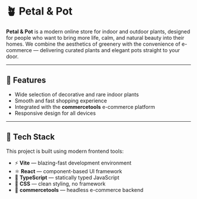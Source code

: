 # 🪴 Petal & Pot

**Petal & Pot** is a modern online store for indoor and outdoor plants, designed for people who want to bring more life, calm, and natural beauty into their homes. We combine the aesthetics of greenery with the convenience of e-commerce — delivering curated plants and elegant pots straight to your door.

---

## 🌟 Features

- Wide selection of decorative and rare indoor plants  
- Smooth and fast shopping experience  
- Integrated with the **commercetools** e-commerce platform  
- Responsive design for all devices  

---

## 🚀 Tech Stack

This project is built using modern frontend tools:

- ⚡ **Vite** — blazing-fast development environment  
- ⚛️ **React** — component-based UI framework  
- 🧠 **TypeScript** — statically typed JavaScript  
- 🎨 **CSS** — clean styling, no framework  
- 🛒 **commercetools** — headless e-commerce backend  
